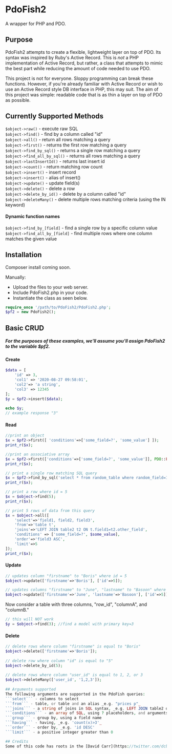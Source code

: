 # PdoFish2
A wrapper for PHP and PDO.

## Purpose
PdoFish2 attempts to create a flexible, lightweight layer on top of PDO. Its syntax was inspired by Ruby's Active Record. This is _not_ a PHP implementation of Active Record, but rather, a class that attempts to mimic the best part while reducing the amount of code needed to use PDO.   

This project is not for everyone. Sloppy programming can break these functions. However, if you're already familiar with Active Record or wish to use an Active Record style DB interface in PHP, this may suit. The aim of this project was simple: readable code that is as thin a layer on top of PDO as possible. 

## Currently Supported Methods
```$object->raw()``` - execute raw SQL  
```$object->find()``` - find by a column called "id"  
```$object->all()``` - return all rows matching a query   
```$object->first()``` - returns the first row matching a query  
```$object->find_by_sql()``` - returns a single row matching a query  
```$object->find_all_by_sql()``` - returns all rows matching a query  
```$object->lastInsertId()``` - returns last insert id  
```$object->count()``` - return matching row count  
```$object->insert()``` - insert record  
```$object->insert()``` - alias of insert()  
```$object->update()``` - update field(s)  
```$object->delete()```  - delete a row  
```$object->delete_by_id()``` - delete by a column called "id"   
```$object->deleteMany()``` - delete multiple rows matching criteria (using the IN keyword)   

#### Dynamic function names
```$object->find_by_[field]``` - find a single row by a specific column value  
```$object->find_all_by_[field]``` - find multiple rows where one column matches the given value  

Installation
------------
Composer install coming soon. 

Manually: 
- Upload the files to your web server.  
- Include PdoFish2.php in your code. 
- Instantiate the class as seen below. 

```php  
require_once '/path/to/PdoFish2/PdoFish2.php';  
$pf2 = new PdoFish2(); 
```

## Basic CRUD
##### For the purposes of these examples, we'll assume you'll assign PdoFish2 to the variable $pf2. 

#### Create 
```php  
$data = [
	'id' => 3,  
	'col1' => '2020-08-27 09:58:01',  
	'col2'=> 'a string',  
	'col3' => 12345  
];  
$y = $pf2->insert($data);  
  
echo $y;   
// example response "3"  
```

#### Read

```php  
//print an object
$x = $pf2->first([ 'conditions'=>['some_field=?', 'some_value'] ]);
print_r($x); 
```  

```php  
//print an associative array 
$x = $pf2->first(['conditions'=>['some_field=?', 'some_value']], PDO::FETCH_ASSOC);
print_r($x); 
```  
```php  
// print a single row matching SQL query  
$x = $pf2->find_by_sql('select * from random_table where random_field=12');
print_r($x);
```  

```php  
// print a row where id = 5   
$x = $object->find(5);
print_r($x); 
```

```php  
// print 5 rows of data from this query   
$x = $object->all([
	'select'=>'field1, field2, field3',
	'from'=>'table t',
	'joins'=>'LEFT JOIN table2 t2 ON t.field1=t2.other_field',
	'conditions' => ['some_field=?', $some_value],
	'order'=>'field3 ASC',
	'limit'=>5
]);
print_r($x);
```

#### Update  
```php    
// updates column "firstname" to "Boris" where id = 5
$object->update(['firstname'=>'Boris'], ['id'=>5]); 

// updates columns "firstname" to "June", "lastname" to "Basoon" where id = 5
$object->update(['firstname'=>'June', 'lastname'=>'Basoon'], ['id'=>5]); 
```   

Now consider a table with three columns, "row_id", "columnA", and "columnB."   
```php   
// this will NOT work  
$y = $object->find(3); //find a model with primary key=3  
```  
  
#### Delete  
```php    
// delete rows where column "firstname" is equal to "Boris"  
$object->delete(['firstname'=>'Boris']);   
  
// delete row where column "id" is equal to "5"  
$object->delete_by_id(5);   
  
// delete rows where column "user_id" is equal to 1, 2, or 3  
$object->deleteMany(['user_id', '1,2,3']);   
   
## Arguments supported
The following arguments are supported in the PdoFish queries:  
```select``` - columns to select  
```from``` - table, or table and an alias _e.g. "prices p"_  
```joins``` - a string of joins in SQL syntax, _e.g. LEFT JOIN table2 on prices.field=table2.field_   
```conditions``` - an array of SQL, using ? placeholders, and arguments to be bound _e.g. ['year=? AND mood=?',2021,'happy']_   
```group``` - group by, using a field name  
```having``` - having, _e.g. 'count(x)>3'_  
```order``` - order by, _e.g. 'id DESC'  
```limit``` - a positive integer greater than 0  

## Credits
Some of this code has roots in the [David Carr](https://twitter.com/dcblogdev)'s [PDOWrapper](https://dcblog.dev/docs/pdo-wrapper) project. 